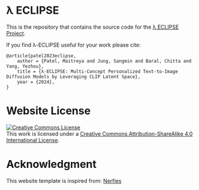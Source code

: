 # &lambda; ECLIPSE

This is the repository that contains the source code for the [&lambda; ECLIPSE Project](https://eclipse-t2i.vercel.app/).

If you find &lambda;-ECLIPSE useful for your work please cite:
```
@article{patel2023eclipse,
    author = {Patel, Maitreya and Jung, Sangmin and Baral, Chitta and Yang, Yezhou},
    title = {λ-ECLIPSE: Multi-Concept Personalized Text-to-Image Diffusion Models by Leveraging CLIP Latent Space},
    year = {2024},
}
```

# Website License
<a rel="license" href="http://creativecommons.org/licenses/by-sa/4.0/"><img alt="Creative Commons License" style="border-width:0" src="https://i.creativecommons.org/l/by-sa/4.0/88x31.png" /></a><br />This work is licensed under a <a rel="license" href="http://creativecommons.org/licenses/by-sa/4.0/">Creative Commons Attribution-ShareAlike 4.0 International License</a>.


# Acknowledgment
This website template is inspired from: <a href="https://github.com/nerfies/nerfies.github.io">Nerfies</a>
